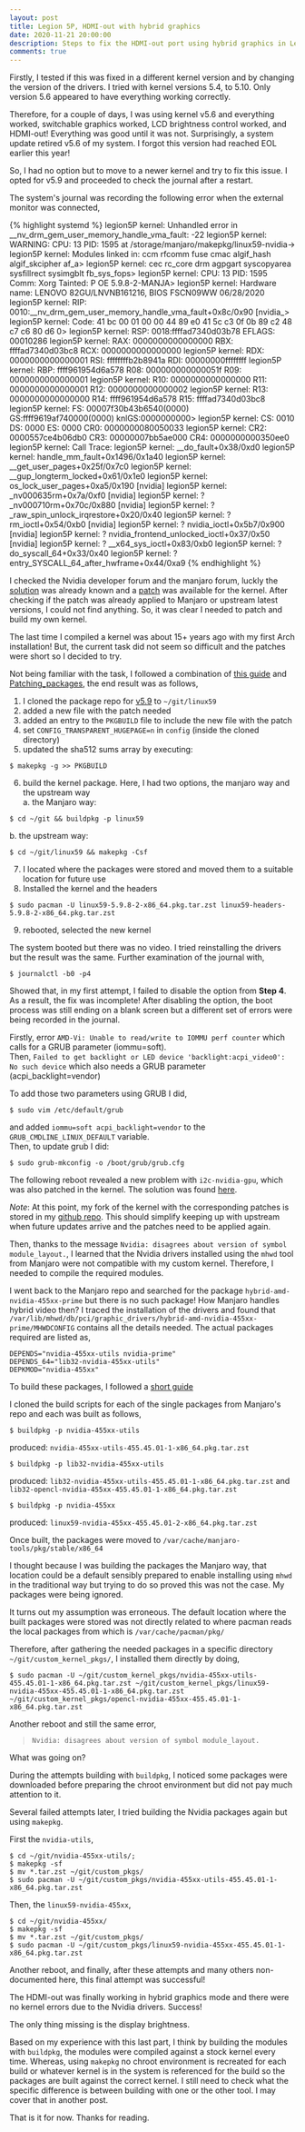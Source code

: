 ```yaml
---
layout: post
title: Legion 5P, HDMI-out with hybrid graphics
date: 2020-11-21 20:00:00
description: Steps to fix the HDMI-out port using hybrid graphics in Lenovo Legion 5P
comments: true
---
```

Firstly, I tested if this was fixed in a different kernel version and by
changing the version of the drivers. I tried with kernel versions 5.4, to 5.10.
Only version 5.6 appeared to have everything working correctly.

Therefore, for a couple of days, I was using kernel v5.6 and everything worked,
switchable graphics worked, LCD brightness control worked, and HDMI-out! 
Everything was good until it was not.
Surprisingly, a system update retired v5.6 of my system. I forgot this version
had reached EOL earlier this year!

So, I had no option but to move to a newer kernel and try to fix this issue.
I opted for v5.9 and proceeded to check the journal after a restart.

The system's journal was recording the following error when the external monitor
was connected,
<div class="l-page-outset">
{% highlight systemd %}
legion5P kernel: Unhandled error in __nv_drm_gem_user_memory_handle_vma_fault: -22
legion5P kernel: WARNING: CPU: 13 PID: 1595 at /storage/manjaro/makepkg/linux59-nvidia->
legion5P kernel: Modules linked in: ccm rfcomm fuse cmac algif_hash algif_skcipher af_a>
legion5P kernel:  cec rc_core drm agpgart syscopyarea sysfillrect sysimgblt fb_sys_fops>
legion5P kernel: CPU: 13 PID: 1595 Comm: Xorg Tainted: P           OE     5.9.8-2-MANJA>
legion5P kernel: Hardware name: LENOVO 82GU/LNVNB161216, BIOS FSCN09WW 06/28/2020
legion5P kernel: RIP: 0010:__nv_drm_gem_user_memory_handle_vma_fault+0x8c/0x90 [nvidia_>
legion5P kernel: Code: 41 bc 00 01 00 00 44 89 e0 41 5c c3 0f 0b 89 c2 48 c7 c6 80 d6 0>
legion5P kernel: RSP: 0018:ffffad7340d03b78 EFLAGS: 00010286
legion5P kernel: RAX: 0000000000000000 RBX: ffffad7340d03bc8 RCX: 0000000000000000
legion5P kernel: RDX: 0000000000000001 RSI: ffffffffb2b8941a RDI: 00000000ffffffff
legion5P kernel: RBP: ffff961954d6a578 R08: 000000000000051f R09: 0000000000000001
legion5P kernel: R10: 0000000000000000 R11: 0000000000000001 R12: 0000000000000002
legion5P kernel: R13: 0000000000000000 R14: ffff961954d6a578 R15: ffffad7340d03bc8
legion5P kernel: FS:  00007f30b43b6540(0000) GS:ffff9619af740000(0000) knlGS:0000000000>
legion5P kernel: CS:  0010 DS: 0000 ES: 0000 CR0: 0000000080050033
legion5P kernel: CR2: 0000557ce4b06db0 CR3: 00000007bb5ae000 CR4: 0000000000350ee0
legion5P kernel: Call Trace:
legion5P kernel:  __do_fault+0x38/0xd0
legion5P kernel:  handle_mm_fault+0x1496/0x1a40
legion5P kernel:  __get_user_pages+0x25f/0x7c0
legion5P kernel:  __gup_longterm_locked+0x61/0x1e0
legion5P kernel:  os_lock_user_pages+0xa5/0x190 [nvidia]
legion5P kernel:  _nv000635rm+0x7a/0xf0 [nvidia]
legion5P kernel:  ? _nv000710rm+0x70c/0x880 [nvidia]
legion5P kernel:  ? _raw_spin_unlock_irqrestore+0x20/0x40
legion5P kernel:  ? rm_ioctl+0x54/0xb0 [nvidia]
legion5P kernel:  ? nvidia_ioctl+0x5b7/0x900 [nvidia]
legion5P kernel:  ? nvidia_frontend_unlocked_ioctl+0x37/0x50 [nvidia]
legion5P kernel:  ? __x64_sys_ioctl+0x83/0xb0
legion5P kernel:  ? do_syscall_64+0x33/0x40
legion5P kernel:  ? entry_SYSCALL_64_after_hwframe+0x44/0xa9
{% endhighlight %}
</div>

I checked the Nvidia developer forum and the manjaro forum, luckly the [solution](https://forums.developer.nvidia.com/t/ryzen-7-gtx-1660ti-blank-screen-on-external-outputs-in-hybrid-graphics-mode/157800/4)
was already known and a [patch](https://patchwork.kernel.org/project/linux-arm-kernel/patch/20200513133245.6408-5-m.szyprowski@samsung.com/)
was available for the kernel.
After checking if the patch was already applied to Manjaro or upstream latest
versions, I could not find anything. So, it was clear I needed to patch and
build my own kernel.

The last time I compiled a kernel was about 15+ years ago with my first Arch
installation! But, the current task did not seem so difficult and the patches
were short so I decided to try.

Not being familiar with the task, I followed a combination of [this guide](https://archived.forum.manjaro.org/t/how-to-compile-the-mainline-kernel-the-manjaro-way/51700/10)
and [Patching_packages](https://wiki.archlinux.org/index.php/Patching_packages),
the end result was as follows,

1. I cloned the package repo for [v5.9](https://gitlab.manjaro.org/packages/core/linux59) to `~/git/linux59`
2. added a new file with the patch needed
3. added an entry to the `PKGBUILD` file to include the new file with the patch
4. set `CONFIG_TRANSPARENT_HUGEPAGE=n` in `config` (inside the cloned directory)
5. updated the sha512 sums array by executing:
```
$ makepkg -g >> PKGBUILD
```
6. build the kernel package. Here, I had two options, the manjaro way and the
upstream way  
  a. the Manjaro way: 
```
$ cd ~/git && buildpkg -p linux59  
```
  b. the upstream way:
```
$ cd ~/git/linux59 && makepkg -Csf
```
7. I located where the packages were stored and moved them to a suitable 
location for future use
8. Installed the kernel and the headers
```
$ sudo pacman -U linux59-5.9.8-2-x86_64.pkg.tar.zst linux59-headers-5.9.8-2-x86_64.pkg.tar.zst
```
9. rebooted, selected the new kernel  

The system booted but there was no video. I tried reinstalling the drivers but
the result was the same. Further examination of the journal with,
```console
$ journalctl -b0 -p4
```
Showed that, in my first attempt, I failed to disable the option from **Step 4**.
As a result, the fix was incomplete! After disabling the option, the boot
process was still ending on a blank screen but a different set of errors were
being recorded in the journal.

Firstly, error `AMD-Vi: Unable to read/write to IOMMU perf counter` which calls
for a GRUB parameter (iommu=soft).  
Then, `Failed to get backlight or LED device 'backlight:acpi_video0': No such device` 
which also needs a GRUB parameter (acpi_backlight=vendor)

To add those two parameters using GRUB I did,
```
$ sudo vim /etc/default/grub
```
and added `iommu=soft acpi_backlight=vendor` to the `GRUB_CMDLINE_LINUX_DEFAULT`
variable.  
Then, to update grub I did:
```
$ sudo grub-mkconfig -o /boot/grub/grub.cfg
```

The following reboot revealed a new problem with `i2c-nvidia-gpu`, which
 was also patched in the kernel. The solution was found [here](https://bugzilla.kernel.org/show_bug.cgi?id=206653).

_Note_: At this point, my fork of the kernel with the corresponding patches is 
stored in my [github repo](https://github.com/cmoralesmx/linux59/tree/hybrid_video).
This should simplify keeping up with upstream when future updates arrive and
the patches need to be applied again.

Then, thanks to the message `Nvidia: disagrees about version of symbol module_layout.`,
I learned that the Nvidia drivers installed using the `mhwd` tool from Manjaro
were not compatible with my custom kernel. Therefore, I needed to compile the
required modules.  

I went back to the Manjaro repo and searched for the package 
`hybrid-amd-nvidia-455xx-prime` but there is no such package!
How Manjaro handles hybrid video then? I traced the installation of the drivers
and found that `/var/lib/mhwd/db/pci/graphic_drivers/hybrid-amd-nvidia-455xx-prime/MHWDCONFIG`
contains all the details needed. The actual packages required are listed as,
```
DEPENDS="nvidia-455xx-utils nvidia-prime"
DEPENDS_64="lib32-nvidia-455xx-utils"
DEPKMOD="nvidia-455xx"
```
To build these packages, I followed a [short guide](https://medium.com/@evintheair/building-a-custom-kernel-in-manjaro-linux-186da6a1cedf)

I cloned the build scripts for each of the single packages from Manjaro's repo and each was built as follows,  
```
$ buildpkg -p nvidia-455xx-utils
```
produced: `nvidia-455xx-utils-455.45.01-1-x86_64.pkg.tar.zst`  
```
$ buildpkg -p lib32-nvidia-455xx-utils
```
produced: `lib32-nvidia-455xx-utils-455.45.01-1-x86_64.pkg.tar.zst` and `lib32-opencl-nvidia-455xx-455.45.01-1-x86_64.pkg.tar.zst`
```
$ buildpkg -p nvidia-455xx
```
produced: `linux59-nvidia-455xx-455.45.01-2-x86_64.pkg.tar.zst`

Once built, the packages were moved to `/var/cache/manjaro-tools/pkg/stable/x86_64`

I thought because I was building the packages the Manjaro way, that location
could be a default sensibly prepared to enable installing using `mhwd` in the
traditional way but trying to do so proved this was not the case. My packages
were being ignored.

It turns out my assumption was erroneous. The default location where the built
packages were stored was not directly related to where pacman reads the local
packages from which is `/var/cache/pacman/pkg/`

Therefore, after gathering the needed packages in a specific directory
`~/git/custom_kernel_pkgs/`, I installed them directly by doing,
```
$ sudo pacman -U ~/git/custom_kernel_pkgs/nvidia-455xx-utils-455.45.01-1-x86_64.pkg.tar.zst ~/git/custom_kernel_pkgs/linux59-nvidia-455xx-455.45.01-1-x86_64.pkg.tar.zst  ~/git/custom_kernel_pkgs/opencl-nvidia-455xx-455.45.01-1-x86_64.pkg.tar.zst
```
Another reboot and still the same error, 
> `Nvidia: disagrees about version of symbol module_layout.`

What was going on?  

During the attempts building with `buildpkg`, I noticed some packages were
downloaded before preparing the chroot environment but did not pay much
attention to it.

Several failed attempts later, I tried building the Nvidia packages again but
using `makepkg`.

First the `nvidia-utils`,
```
$ cd ~/git/nvidia-455xx-utils/;
$ makepkg -sf
$ mv *.tar.zst ~/git/custom_pkgs/
$ sudo pacman -U ~/git/custom_pkgs/nvidia-455xx-utils-455.45.01-1-x86_64.pkg.tar.zst
```
Then, the `linux59-nvidia-455xx`,
```
$ cd ~/git/nvidia-455xx/
$ makepkg -sf
$ mv *.tar.zst ~/git/custom_pkgs/
$ sudo pacman -U ~/git/custom_pkgs/linux59-nvidia-455xx-455.45.01-1-x86_64.pkg.tar.zst
```

Another reboot, and finally, after these attempts and many others non-documented
here, this final attempt was successful!

The HDMI-out was finally working in hybrid graphics mode and there were no
kernel errors due to the Nvidia drivers. Success!

The only thing missing is the display brightness.

Based on my experience with this last part, I think by building the modules with
`buildpkg`, the modules were compiled against a stock kernel every time. Whereas,
using `makepkg` no chroot environment is recreated for each build or whatever
kernel is in the system is referenced for the build so the packages are built
against the correct kernel. I still need to check what the specific difference
is between building with one or the other tool. I may cover that in  another post.

That is it for now. Thanks for reading.

